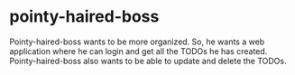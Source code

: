 # pointy-haired-boss

Pointy-haired-boss wants to be more organized.  So, he wants a web application where he can
login and get all the TODOs he has created.  Pointy-haired-boss also wants to be able to
update and delete the TODOs.
